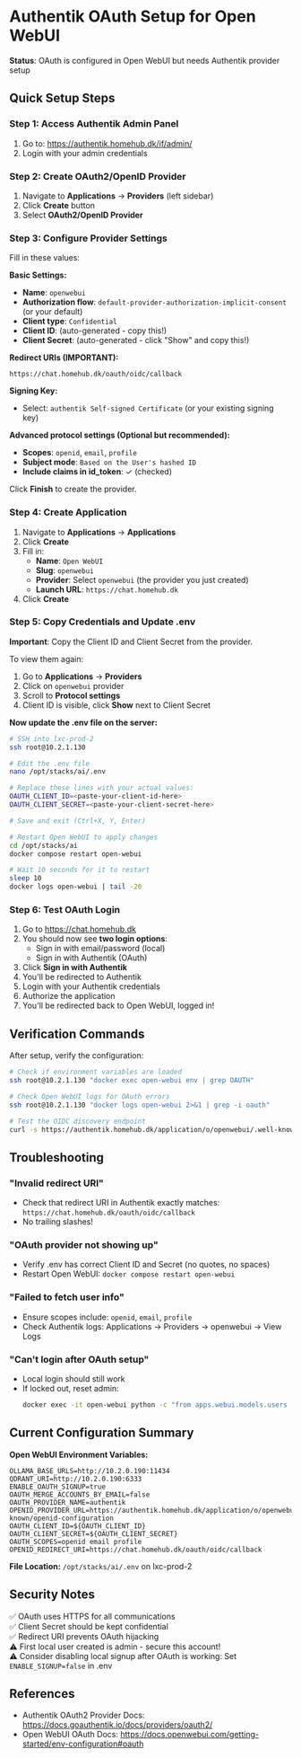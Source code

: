 # Authentik OAuth Setup for Open WebUI

**Status**: OAuth is configured in Open WebUI but needs Authentik provider setup

## Quick Setup Steps

### Step 1: Access Authentik Admin Panel
1. Go to: https://authentik.homehub.dk/if/admin/
2. Login with your admin credentials

### Step 2: Create OAuth2/OpenID Provider
1. Navigate to **Applications** → **Providers** (left sidebar)
2. Click **Create** button
3. Select **OAuth2/OpenID Provider**

### Step 3: Configure Provider Settings
Fill in these values:

**Basic Settings:**
- **Name**: `openwebui`
- **Authorization flow**: `default-provider-authorization-implicit-consent` (or your default)
- **Client type**: `Confidential`
- **Client ID**: (auto-generated - copy this!)
- **Client Secret**: (auto-generated - click "Show" and copy this!)

**Redirect URIs (IMPORTANT):**
```
https://chat.homehub.dk/oauth/oidc/callback
```

**Signing Key:**
- Select: `authentik Self-signed Certificate` (or your existing signing key)

**Advanced protocol settings (Optional but recommended):**
- **Scopes**: `openid`, `email`, `profile`
- **Subject mode**: `Based on the User's hashed ID`
- **Include claims in id_token**: ✓ (checked)

Click **Finish** to create the provider.

### Step 4: Create Application
1. Navigate to **Applications** → **Applications**
2. Click **Create**
3. Fill in:
   - **Name**: `Open WebUI`
   - **Slug**: `openwebui`
   - **Provider**: Select `openwebui` (the provider you just created)
   - **Launch URL**: `https://chat.homehub.dk`
4. Click **Create**

### Step 5: Copy Credentials and Update .env

**Important**: Copy the Client ID and Client Secret from the provider.

To view them again:
1. Go to **Applications** → **Providers**
2. Click on `openwebui` provider
3. Scroll to **Protocol settings**
4. Client ID is visible, click **Show** next to Client Secret

**Now update the .env file on the server:**

```bash
# SSH into lxc-prod-2
ssh root@10.2.1.130

# Edit the .env file
nano /opt/stacks/ai/.env

# Replace these lines with your actual values:
OAUTH_CLIENT_ID=<paste-your-client-id-here>
OAUTH_CLIENT_SECRET=<paste-your-client-secret-here>

# Save and exit (Ctrl+X, Y, Enter)

# Restart Open WebUI to apply changes
cd /opt/stacks/ai
docker compose restart open-webui

# Wait 10 seconds for it to restart
sleep 10
docker logs open-webui | tail -20
```

### Step 6: Test OAuth Login

1. Go to https://chat.homehub.dk
2. You should now see **two login options**:
   - Sign in with email/password (local)
   - Sign in with Authentik (OAuth)
3. Click **Sign in with Authentik**
4. You'll be redirected to Authentik
5. Login with your Authentik credentials
6. Authorize the application
7. You'll be redirected back to Open WebUI, logged in!

## Verification Commands

After setup, verify the configuration:

```bash
# Check if environment variables are loaded
ssh root@10.2.1.130 "docker exec open-webui env | grep OAUTH"

# Check Open WebUI logs for OAuth errors
ssh root@10.2.1.130 "docker logs open-webui 2>&1 | grep -i oauth"

# Test the OIDC discovery endpoint
curl -s https://authentik.homehub.dk/application/o/openwebui/.well-known/openid-configuration | jq
```

## Troubleshooting

### "Invalid redirect URI"
- Check that redirect URI in Authentik exactly matches: `https://chat.homehub.dk/oauth/oidc/callback`
- No trailing slashes!

### "OAuth provider not showing up"
- Verify .env has correct Client ID and Secret (no quotes, no spaces)
- Restart Open WebUI: `docker compose restart open-webui`

### "Failed to fetch user info"
- Ensure scopes include: `openid`, `email`, `profile`
- Check Authentik logs: Applications → Providers → openwebui → View Logs

### "Can't login after OAuth setup"
- Local login should still work
- If locked out, reset admin: 
  ```bash
  docker exec -it open-webui python -c "from apps.webui.models.users import Users; Users.update_user_by_id(1, {'password': Users.hash_password('newpassword')})"
  ```

## Current Configuration Summary

**Open WebUI Environment Variables:**
```
OLLAMA_BASE_URLS=http://10.2.0.190:11434
QDRANT_URI=http://10.2.0.190:6333
ENABLE_OAUTH_SIGNUP=true
OAUTH_MERGE_ACCOUNTS_BY_EMAIL=false
OAUTH_PROVIDER_NAME=authentik
OPENID_PROVIDER_URL=https://authentik.homehub.dk/application/o/openwebui/.well-known/openid-configuration
OAUTH_CLIENT_ID=${OAUTH_CLIENT_ID}
OAUTH_CLIENT_SECRET=${OAUTH_CLIENT_SECRET}
OAUTH_SCOPES=openid email profile
OPENID_REDIRECT_URI=https://chat.homehub.dk/oauth/oidc/callback
```

**File Location:** `/opt/stacks/ai/.env` on lxc-prod-2

## Security Notes

✅ OAuth uses HTTPS for all communications  
✅ Client Secret should be kept confidential  
✅ Redirect URI prevents OAuth hijacking  
⚠️ First local user created is admin - secure this account!  
⚠️ Consider disabling local signup after OAuth is working: Set `ENABLE_SIGNUP=false` in .env

## References

- Authentik OAuth2 Provider Docs: https://docs.goauthentik.io/docs/providers/oauth2/
- Open WebUI OAuth Docs: https://docs.openwebui.com/getting-started/env-configuration#oauth


